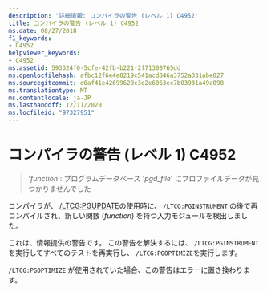 ```yaml
---
description: '詳細情報: コンパイラの警告 (レベル 1) C4952'
title: コンパイラの警告 (レベル 1) C4952
ms.date: 08/27/2018
f1_keywords:
- C4952
helpviewer_keywords:
- C4952
ms.assetid: 593324f0-5cfe-42fb-b221-2f71308765dd
ms.openlocfilehash: afbc12f6e4e8219c541acd846a3752a331abe827
ms.sourcegitcommit: d6af41e42699628c3e2e6063ec7b03931a49a098
ms.translationtype: MT
ms.contentlocale: ja-JP
ms.lasthandoff: 12/11/2020
ms.locfileid: "97327951"
---
```

# <a name="compiler-warning-level-1-c4952"></a>コンパイラの警告 (レベル 1) C4952

> '*function*': プログラムデータベース '*pgd_file*' にプロファイルデータが見つかりませんでした

コンパイラが、 [/LTCG:PGUPDATE](../../build/reference/ltcg-link-time-code-generation.md)の使用時に、 `/LTCG:PGINSTRUMENT` の後で再コンパイルされ、新しい関数 (*function*) を持つ入力モジュールを検出しました。

これは、情報提供の警告です。 この警告を解決するには、 `/LTCG:PGINSTRUMENT`を実行してすべてのテストを再実行し、 `/LTCG:PGOPTIMIZE`を実行します。

`/LTCG:PGOPTIMIZE` が使用されていた場合、この警告はエラーに置き換わります。
